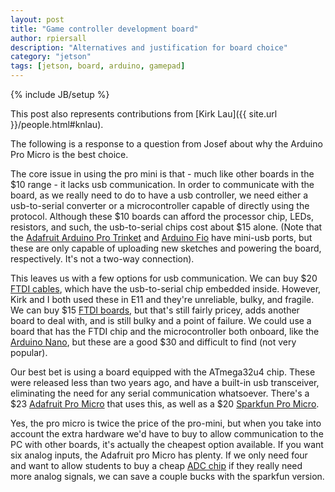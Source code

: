 ```yaml
---
layout: post
title: "Game controller development board"
author: rpiersall
description: "Alternatives and justification for board choice"
category: "jetson"
tags: [jetson, board, arduino, gamepad]
---
```

{% include JB/setup %}

This post also represents contributions from [Kirk Lau]({{ site.url }}/people.html#knlau).

The following is a response to a question from Josef about why the
Arduino Pro Micro is the best choice.

The core issue in using the pro mini is that - much like other boards
in the $10 range - it lacks usb communication. In order to communicate
with the board, as we really need to do to have a usb controller, we
need either a usb-to-serial converter or a microcontroller capable of
directly using the protocol. Although these $10 boards can afford the
processor chip, LEDs, resistors, and such, the usb-to-serial chips
cost about $15 alone. 
(Note that the [Adafruit Arduino Pro Trinket](http://www.adafruit.com/product/2000) and
[Arduino Fio](https://www.sparkfun.com/products/10116) have mini-usb
ports, but these are only capable of
uploading new sketches and powering the board, respectively. It's not
a two-way connection).

This leaves us with a few options for usb communication. 
We can buy $20 [FTDI cables](http://www.adafruit.com/products/70), 
which have the usb-to-serial chip embedded
inside. However, Kirk and I both used these in E11 and they're
unreliable, bulky, and fragile. 
We can buy $15 [FTDI boards](http://www.adafruit.com/products/284), 
but that's still fairly pricey, adds another board to deal with, and is still
bulky and a point of failure. We could use a board that has the FTDI
chip and the microcontroller both onboard, like the 
[Arduino Nano](http://www.mouser.com/ProductDetail/Gravitech/ARD-NANO30NP/?qs=Vxac6xGyzPlh7in3DWNTbQ%3D%3D&gclid=CKTBoI-rl8ECFVVsfgodoQYAzg), 
but these are a good $30 and difficult to find (not very popular).

Our best bet is using a board equipped with the ATmega32u4 chip. These
were released less than two years ago, and have a built-in usb
transceiver, eliminating the need for any serial communication
whatsoever. 
There's a $23 [Adafruit Pro Micro](http://www.adafruit.com/products/1315) that uses this, as well
as a $20 [Sparkfun Pro Micro](https://www.sparkfun.com/products/12640).

Yes, the pro micro is twice the price of the pro-mini, but when you
take into account the extra hardware we'd have to buy to allow
communication to the PC with other boards, it's actually the cheapest
option available. If you want six analog inputs, the Adafruit pro
Micro has plenty. If we only need four and want to allow students to
buy a cheap [ADC chip](https://www.sparkfun.com/products/8636) 
if they really need more analog signals, we can
save a couple bucks with the sparkfun version. 
